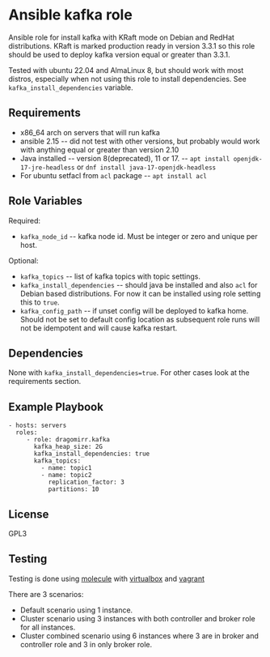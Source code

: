 # Ansible kafka role

Ansible role for install kafka with KRaft mode on Debian and RedHat distributions. KRaft is marked production ready in version 3.3.1 so this role should be used to deploy kafka version equal or greater than 3.3.1.

Tested with ubuntu 22.04 and AlmaLinux 8, but should work with most distros, especially when not using this role to install dependencies. See `kafka_install_dependencies` variable.

## Requirements

* x86_64 arch on servers that will run kafka
* ansible 2.15 -- did not test with other versions, but probably would work with anything equal or greater than version 2.10
* Java installed -- version 8(deprecated), 11 or 17. -- `apt install openjdk-17-jre-headless` or `dnf install java-17-openjdk-headless`
* For ubuntu setfacl from `acl` package -- `apt install acl`

## Role Variables

Required:

  * `kafka_node_id` -- kafka node id. Must be integer or zero and unique per host.

Optional:

  * `kafka_topics` -- list of kafka topics with topic settings.
  * `kafka_install_dependencies` -- should java be installed and also `acl` for Debian based distributions. For now it can be installed using role setting this to `true`.
  * `kafka_config_path` -- if unset config will be deployed to kafka home. Should not be set to default config location as subsequent role runs will not be idempotent and will cause kafka restart.

## Dependencies

None with `kafka_install_dependencies=true`. For other cases look at the requirements section.

## Example Playbook

    - hosts: servers
      roles:
         - role: dragomirr.kafka
           kafka_heap_size: 2G
           kafka_install_dependencies: true
           kafka_topics:
             - name: topic1
             - name: topic2
               replication_factor: 3
               partitions: 10

## License

GPL3

## Testing

Testing is done using [molecule](https://molecule.readthedocs.io/) with [virtualbox](https://www.virtualbox.org/) and [vagrant](https://www.vagrantup.com/)

There are 3 scenarios:

  * Default scenario using 1 instance.
  * Cluster scenario using 3 instances with both controller and broker role for all instances.
  * Cluster combined scenario using 6 instances where 3 are in broker and controller role and 3 in only broker role.
